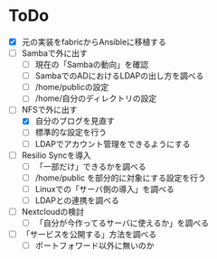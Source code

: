 ToDo
=====

- [x] 元の実装をfabricからAnsibleに移植する
- [ ] Sambaで外に出す
  - [ ] 現在の「Sambaの動向」を確認
  - [ ] SambaでのADにおけるLDAPの出し方を調べる
  - [ ] /home/publicの設定
  - [ ] /home/自分のディレクトリの設定
- [ ] NFSで外に出す
  - [x] 自分のブログを見直す
  - [ ] 標準的な設定を行う
  - [ ] LDAPでアカウント管理をできるようにする
- [ ] Resilio Syncを導入
  - [ ] 「一部だけ」できるかを調べる
  - [ ] /home/public を部分的に対象にする設定を行う
  - [ ] Linuxでの「サーバ側の導入」を調べる
  - [ ] LDAPとの連携を調べる
- [ ] Nextcloudの検討
  - [ ] 「自分が今作ってるサーバに使えるか」を調べる
- [ ] 「サービスを公開する」方法を調べる
  - [ ] ポートフォワード以外に無いのか

